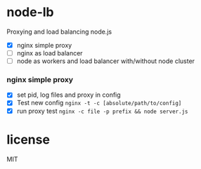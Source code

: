# node-lb
Proxying and load balancing node.js

- [x] nginx simple proxy
- [ ] nginx as load balancer
- [ ] node as workers and load balancer with/without node cluster

### nginx simple proxy
- [x] set pid, log files and proxy in config
- [x] Test new config `nginx -t -c [absolute/path/to/config]`
- [x] run proxy test `nginx -c file -p prefix && node server.js`

# license
MIT
